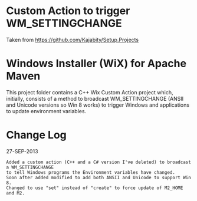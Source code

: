 Custom Action to trigger WM_SETTINGCHANGE
========================================

Taken from https://github.com/Kajabity/Setup.Projects

Windows Installer (WiX) for Apache Maven
========================================

This project folder contains a C++ Wix Custom Action project which, initially, consists of a
method to broadcast WM_SETTINGCHANGE (ANSII and Unicode versions so Win 8 works) to trigger
Windows and applications to update environment variables.

Change Log
==========

27-SEP-2013

	Added a custom action (C++ and a C# version I've deleted) to broadcast a WM_SETTINGCHANGE
	to tell Windows programs the Environment variables have changed.
	Soon after added modified to add both ANSII and Unicode to support Win 8.
	Changed to use "set" instead of "create" to force update of M2_HOME and M2.


